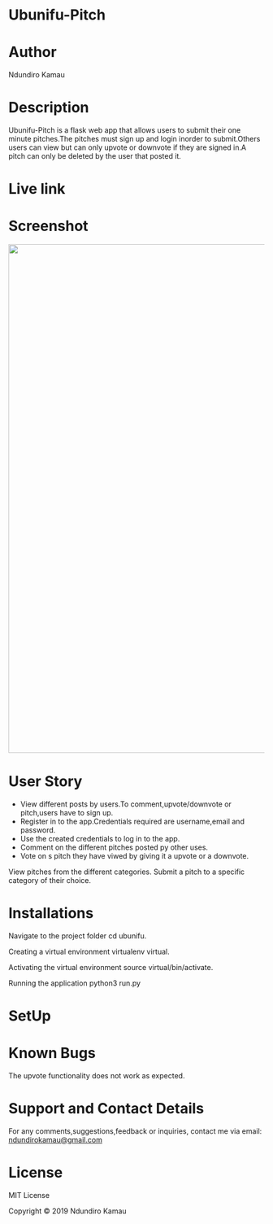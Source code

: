 # Ubunifu-Pitch

# Author 
Ndundiro Kamau

# Description 
Ubunifu-Pitch is a flask web app that allows users to submit their one minute pitches.The pitches must sign up and login inorder to submit.Others users can view but can only upvote or downvote if they are signed in.A pitch can only be deleted by the user that posted it.

# Live link

# Screenshot

<img src="https://github.com/Ndundiro/News-H/blob/master/app/static/css/News-Highlight.png" width="1000">

# User Story

* View different posts by users.To comment,upvote/downvote or pitch,users have to sign up.
* Register in to the app.Credentials required are username,email and password.
* Use the created credentials to log in to the app.
* Comment on the different pitches posted py other uses.
* Vote on s pitch they have viwed by giving it a upvote or a downvote.

View pitches from the different categories.
Submit a pitch to a specific category of their choice.

# Installations
Navigate to the project folder
cd ubunifu.

Creating a virtual environment
virtualenv virtual.

Activating the virtual environment
source virtual/bin/activate.

Running the application
python3 run.py 

# SetUp


# Known Bugs
The upvote functionality does not work as expected.

# Support and Contact Details
For any comments,suggestions,feedback or inquiries, contact me via email: ndundirokamau@gmail.com

# License
MIT License

Copyright © 2019 Ndundiro Kamau

